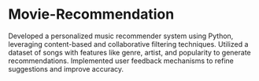 # Movie-Recommendation
Developed a personalized music recommender system using Python, leveraging content-based and collaborative filtering techniques. Utilized a dataset of songs with features like genre, artist, and popularity to generate recommendations. Implemented user feedback mechanisms to refine suggestions and improve accuracy.
